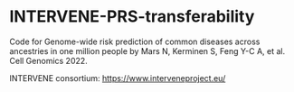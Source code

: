 # INTERVENE-PRS-transferability

Code for Genome-wide risk prediction of common diseases across ancestries in one million people by Mars N, Kerminen S, Feng Y-C A, et al. Cell Genomics 2022.

INTERVENE consortium:
https://www.interveneproject.eu/

